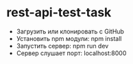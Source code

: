 # rest-api-test-task
* Загрузить или клонировать с GitHub
* Установить npm модули: npm install
* Запустить сервер:  npm run dev
* Сервер слушает порт: localhost:8000
